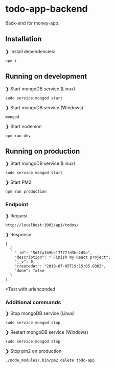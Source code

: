 # todo-app-backend
Back-end for money-app.

## Installation
❯ Install dependencies:

`npm i`

## Running on development
❯ Start mongoDB service (Linux)

`sudo service mongod start`

❯ Start mongoDB service (Windows)

`mongod`

❯ Start nodemon

`npm run dev`

## Running on production
❯ Start mongoDB service (Linux)

`sudo service mongod start`

❯ Start PM2

`npm run production`

### Endpoint
❯ Request

```
http://localhost:3003/api/todos/
```

❯ Response

```
[
  {
    "_id": "5d1fa1b9bc17777fd3be2d9a",
    "description": " Finish my React project",
    "__v": 0,
    "createdAt": "2019-07-05T19:15:05.830Z",
    "done": false
  }
]
```

*Test with urlenconded

### Additional commands
❯ Stop mongoDB service (Linux)

`sudo service mongod stop`

❯ Restart mongoDB service (Windows)

`sudo service mongod stop`

❯ Stop pm2 on production

`./node_modules/.bin/pm2 delete todo-app`

